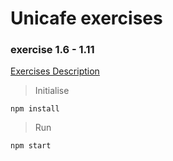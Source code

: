 # Unicafe exercises

### exercise 1.6 - 1.11
[Exercises Description](https://fullstackopen.com/en/part1/a_more_complex_state_debugging_react_apps#exercises-1-6-1-14)



> Initialise

    npm install

> Run

    npm start
